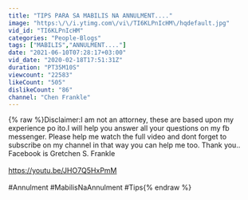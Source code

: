 ```yaml
---
title: "TIPS PARA SA MABILIS NA ANNULMENT...."
image: "https:\/\/i.ytimg.com\/vi\/TI6KLPnIcHM\/hqdefault.jpg"
vid_id: "TI6KLPnIcHM"
categories: "People-Blogs"
tags: ["MABILIS","ANNULMENT...."]
date: "2021-06-10T07:28:17+03:00"
vid_date: "2020-02-18T17:51:31Z"
duration: "PT35M10S"
viewcount: "22583"
likeCount: "505"
dislikeCount: "86"
channel: "Chen Frankle"
---
```

{% raw %}Disclaimer:I am not an attorney, these are based upon my experience po ito.I will help you answer all your questions on my fb messenger. Please help me watch the full video and dont forget to subscribe on my channel in that way you can help me too. Thank you.. Facebook is Gretchen S. Frankle <br /><br /><a rel="nofollow" target="blank" href="https://youtu.be/JHO7Q5HxPmM">https://youtu.be/JHO7Q5HxPmM</a><br /><br />#Annulment #MabilisNaAnnulment #Tips{% endraw %}
